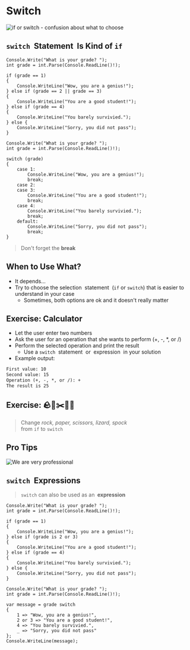 # Switch

![if or switch - confusion about what to choose](https://res.cloudinary.com/practicaldev/image/fetch/s--BnGuKNb1--/c_limit%2Cf_auto%2Cfl_progressive%2Cq_auto%2Cw_880/https://cdn.hashnode.com/res/hashnode/image/upload/v1636287323886/smiwyj8nh.png)


## `switch` <span translate="no">&nbsp;Statement&nbsp;</span> Is Kind of `if`

<div class="container" data-markdown><div class="col" data-markdown>

```cs[]
Console.Write("What is your grade? ");
int grade = int.Parse(Console.ReadLine()!);

if (grade == 1)
{
    Console.WriteLine("Wow, you are a genius!");
} else if (grade == 2 || grade == 3)
{
    Console.WriteLine("You are a good student!");
} else if (grade == 4)
{
    Console.WriteLine("You barely survivied.");
} else {
    Console.WriteLine("Sorry, you did not pass");
}
```
<!-- .element: class="fragment" -->

</div><div class="col" data-markdown>

```cs[]
Console.Write("What is your grade? ");
int grade = int.Parse(Console.ReadLine()!);

switch (grade)
{
    case 1:
        Console.WriteLine("Wow, you are a genius!");
        break;
    case 2:
    case 3:
        Console.WriteLine("You are a good student!");
        break;
    case 4:
        Console.WriteLine("You barely survivied.");
        break;
    default:
        Console.WriteLine("Sorry, you did not pass");
        break;
}
```
<!-- .element: class="fragment" -->

</div></div>

> Don't forget the **break**
<!-- .element: class="fragment" -->


## When to Use What?

* It <!-- .element: class="fragment" --> depends...
* Try <!-- .element: class="fragment" --> to choose the selection <span translate="no">&nbsp;statement&nbsp;</span> (`if` or `switch`) that is easier to understand in your case
  * Sometimes, both options are ok and it doesn't really matter


## Exercise: Calculator

* Let <!-- .element: class="fragment" --> the user enter two numbers
* Ask <!-- .element: class="fragment" --> the user for an operation that she wants to perform (+, -, \*, or \/)
* Perform <!-- .element: class="fragment" --> the selected operation and print the result
  * Use a `switch` <span translate="no">&nbsp;statement&nbsp;</span> or <span translate="no">&nbsp;expression&nbsp;</span> in your solution
* Example <!-- .element: class="fragment" --> output:

```txt
First value: 10
Second value: 15
Operation (+, -, *, or /): +
The result is 25
```
<!-- .element: class="fragment" -->


## Exercise: 🪨📃✂️🦎🖖

> Change *rock, paper, scissors, lizard, spock*<br/>from `if` to `switch`


## Pro Tips

![We are very professional](https://www.meme-arsenal.com/memes/20c8fb489b732dc6ed6512c257f40924.jpg)


## `switch` <span translate="no">&nbsp;Expressions&nbsp;</span>

> `switch` can also be used as an **<span translate="no">&nbsp;expression&nbsp;</span>**

<div class="container" data-markdown><div class="col" data-markdown>

```cs[]
Console.Write("What is your grade? ");
int grade = int.Parse(Console.ReadLine()!);

if (grade == 1)
{
    Console.WriteLine("Wow, you are a genius!");
} else if (grade is 2 or 3)
{
    Console.WriteLine("You are a good student!");
} else if (grade == 4)
{
    Console.WriteLine("You barely survivied.");
} else {
    Console.WriteLine("Sorry, you did not pass");
}
```

</div><div class="col" data-markdown>

```cs[|4-10]
Console.Write("What is your grade? ");
int grade = int.Parse(Console.ReadLine()!);

var message = grade switch
{
    1 => "Wow, you are a genius!",
    2 or 3 => "You are a good student!",
    4 => "You barely survivied.",
    _ => "Sorry, you did not pass"
};
Console.WriteLine(message);
```

</div></div>

